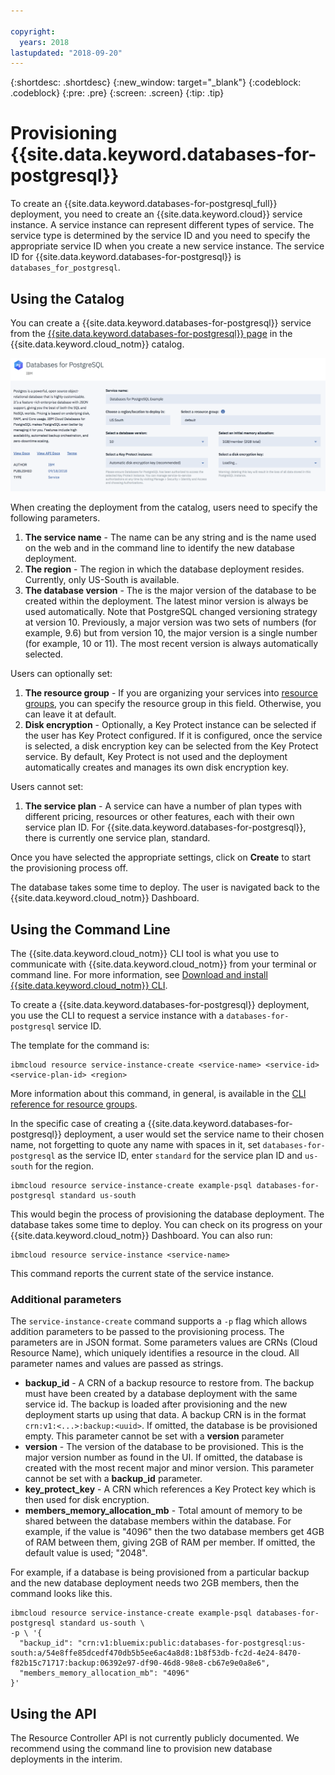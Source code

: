 ```yaml
---

copyright:
  years: 2018
lastupdated: "2018-09-20"
---
```


{:shortdesc: .shortdesc}
{:new_window: target="_blank"}
{:codeblock: .codeblock}
{:pre: .pre}
{:screen: .screen}
{:tip: .tip}

# Provisioning {{site.data.keyword.databases-for-postgresql}}

To create an {{site.data.keyword.databases-for-postgresql_full}} deployment, you need to create an {{site.data.keyword.cloud}} service instance. A service instance can represent different types of service. The service type is determined by the service ID and you need to specify the appropriate service ID when you create a new service instance. The service ID for {{site.data.keyword.databases-for-postgresql}} is `databases_for_postgresql`.


## Using the Catalog

You can create a {{site.data.keyword.databases-for-postgresql}} service from the [{{site.data.keyword.databases-for-postgresql}} page](https://console.{DomainName}/catalog/services/databases-for-postgresql/) in the {{site.data.keyword.cloud_notm}} catalog.

![Catalog Deployment Page](images/catalog-deployment.png)

When creating the deployment from the catalog, users need to specify the following parameters.

1. **The service name** - The name can be any string and is the name used on the web and in the command line to identify the new database deployment.
2. **The region** - The region in which the database deployment resides. Currently, only US-South is available.
3. **The database version** - The is the major version of the database to be created within the deployment. The latest minor version is always be used automatically. Note that PostgreSQL changed versioning strategy at version 10. Previously, a major version was two sets of numbers (for example, 9.6) but from version 10, the major version is a single number (for example, 10 or 11). The most recent version is always automatically selected.

Users can optionally set:

1. **The resource group** - If you are organizing your services into [resource groups](/docs/resources/bestpractice_rgs.html#bp_resourcegroups), you can specify the resource group in this field. Otherwise, you can leave it at default.
2. **Disk encryption** - Optionally, a Key Protect instance can be selected if the user has Key Protect configured. If it is configured, once the service is selected, a disk encryption key can be selected from the Key Protect service. By default, Key Protect is not used and the deployment automatically creates and manages its own disk encryption key. 

Users cannot set:

1. **The service plan** - A service can have a number of plan types with different pricing, resources or other features, each with their own service plan ID. For {{site.data.keyword.databases-for-postgresql}}, there is currently one service plan, standard. 

Once you have selected the appropriate settings, click on **Create** to start the provisioning process off.

The database takes some time to deploy. The user is navigated back to the {{site.data.keyword.cloud_notm}} Dashboard.

## Using the Command Line

The {{site.data.keyword.cloud_notm}} CLI tool is what you use to communicate with {{site.data.keyword.cloud_notm}} from your terminal or command line. For more information, see [Download and install {{site.data.keyword.cloud_notm}} CLI](https://console.{DomainName}/docs/cli/reference/bluemix_cli/download_cli.html).

To create a {{site.data.keyword.databases-for-postgresql}} deployment, you use the CLI to request a service instance with a `databases-for-postgresql` service ID.

The template for the command is:

```
ibmcloud resource service-instance-create <service-name> <service-id> <service-plan-id> <region>
```

More information about this command, in general, is available in the [CLI reference for resource groups](/docs/cli/reference/ibmcloud/cli_resource_group.html#ibmcloud_resource_service_instance_create).

In the specific case of creating a {{site.data.keyword.databases-for-postgresql}} deployment, a user would set the service name to their chosen name, not forgetting to quote any name with spaces in it, set `databases-for-postgresql` as the service ID, enter `standard` for the service plan ID and `us-south` for the region.

```
ibmcloud resource service-instance-create example-psql databases-for-postgresql standard us-south
```

This would begin the process of provisioning the database deployment. The database takes some time to deploy. You can check on its progress on your {{site.data.keyword.cloud_notm}} Dashboard. You can also run:

```
ibmcloud resource service-instance <service-name>
```

This command reports the current state of the service instance.

### Additional parameters

The `service-instance-create` command supports a `-p` flag which allows addition parameters to be passed to the provisioning process. The parameters are in JSON format. Some parameters values are CRNs (Cloud Resource Name), which uniquely identifies a resource in the cloud. All parameter names and values are passed as strings.

* **backup_id** - A CRN of a backup resource to restore from. The backup must have been created by a database deployment with the same service id. The backup is loaded after provisioning and the new deployment starts up using that data. A backup CRN is in the format `crn:v1:<...>:backup:<uuid>`. If omitted, the database is be provisioned empty. This parameter cannot be set with a **version** parameter
* **version** - The version of the database to be provisioned. This is the major version number as found in the UI. If omitted, the database is created with the most recent major and minor version. This parameter cannot be set with a **backup_id** parameter.
* **key_protect_key** - A CRN which references a Key Protect key which is then used for disk encryption.
* **members_memory_allocation_mb** -  Total amount of memory to be shared between the database members within the database. For example, if the value is "4096" then the two database members get 4GB of RAM between them, giving 2GB of RAM per member. If omitted, the default value is used; "2048".

For example, if a database is being provisioned from a particular backup and the new database deployment needs two 2GB members, then the command looks like this.

```
ibmcloud resource service-instance-create example-psql databases-for-postgresql standard us-south \
-p \ '{
  "backup_id": "crn:v1:bluemix:public:databases-for-postgresql:us-south:a/54e8ffe85dcedf470db5b5ee6ac4a8d8:1b8f53db-fc2d-4e24-8470-f82b15c71717:backup:06392e97-df90-46d8-98e8-cb67e9e0a8e6",
  "members_memory_allocation_mb": "4096"
}'
```


## Using the API

The Resource Controller API is not currently publicly documented. We recommend using the command line to provision new database deployments in the interim.

